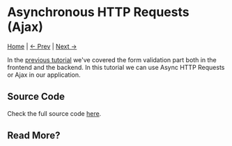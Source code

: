 Asynchronous HTTP Requests (Ajax)
========================
[Home](https://github.com/kabirbaidhya/learn-python-django-web) | [← Prev](https://github.com/kabirbaidhya/learn-python-django-web/blob/master/units/django/6/validation.md) | [Next →]()

In the [previous tutorial](https://github.com/kabirbaidhya/learn-python-django-web/blob/master/units/django/5/validation.md) we've covered the form validation part both in the frontend and the backend. In this tutorial we can use Async HTTP Requests or Ajax in our application.

## Source Code
Check the full source code [here](https://github.com/kabirbaidhya/django-todoapp/tree/step-20).

## Read More?
